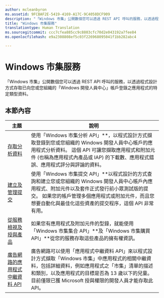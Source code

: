 ```yaml
---
author: mcleanbyron
ms.assetid: 9FCBAF2E-5419-4169-A17C-9C4058DCF909
description: "「Windows 市集」公開數個您可以透過 REST API 呼叫的服務，以透過程式設計方式存取已向您或您組織的「Windows 開發人員中心」帳戶登錄之應用程式的特定類型資料。"
title: "Windows 市集服務"
translationtype: Human Translation
ms.sourcegitcommit: ccc7cfea885cc9c8803cfc70d2e043192a7fee84
ms.openlocfilehash: e9a2308808ef5c03f226968095041f1bb282abc4

---
```


# <a name="windows-store-services"></a>Windows 市集服務

「Windows 市集」公開數個您可以透過 REST API 呼叫的服務，以透過程式設計方式存取已向您或您組織的「Windows 開發人員中心」帳戶登錄之應用程式的特定類型資料。

## <a name="in-this-section"></a>本節內容


| 主題            | 說明                 |
|------------------|-----------------------------|
| [存取分析資料](access-analytics-data-using-windows-store-services.md) | 使用「Windows 市集分析 API」**，以程式設計方式擷取登錄到您或您組織的 Windows 開發人員中心帳戶的應用程式分析資料。 這個 API 可讓您擷取應用程式和附加元件 (也稱為應用程式內產品或 IAP) 的下載數、應用程式錯誤、應用程式評分與評論的資料。 |
| [建立及管理提交](create-and-manage-submissions-using-windows-store-services.md) | 使用「Windows 市集提交 API」**以程式設計的方式查詢和建立您或您組織的 Windows 開發人員中心帳戶內應用程式、附加元件以及套件正式發行前小眾測試版的提交。 如果您的帳戶管理多個應用程式或附加元件，而且您想要自動化與最佳化這些資產的提交程序，這個 API 非常有用。 |
| [從服務檢視及授與產品](view-and-grant-products-from-a-service.md)  | 如果您有應用程式及附加元件的型錄，就能使用「Windows 市集集合 API」**及「Windows 市集購買 API」**從您的服務存取這些產品的擁有權資訊。  |
| [廣告網路的應用程式中繼資料 API](app-metadata-api-for-advertising-networks.md)  | 廣告網路可以使用「應用程式中繼資料 API」來以程式設計方式擷取「Windows 市集」中應用程式的相關中繼資料，包括詳細資料，例如應用程式之「市集」清單的描述和類別，以及應用程式的目標是否為 13 歲以下的兒童。 目前僅限已獲 Microsoft 授與權限的開發人員才能存取此 API。  |



 

 

 



<!--HONumber=Dec16_HO3-->


